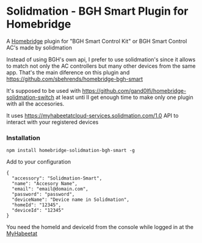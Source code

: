 # Solidmation - BGH Smart Plugin for Homebridge

A [Homebridge](https://github.com/nfarina/homebridge) plugin for "BGH Smart Control Kit" or BGH Smart Control AC's made by solidmation

Instead of using BGH's own api, I prefer to use solidmation's since it allows to match not only the AC controllers but many other devices from the same app. That's the main diference on this plugin and https://github.com/sbehrends/homebridge-bgh-smart

It's supposed to be used with https://github.com/gand0lfi/homebridge-solidmation-switch at least unti lI get enough time to make only one plugin with all the accesories.

It uses https://myhabeetatcloud-services.solidmation.com/1.0 API to interact with your registered devices

### Installation

```
npm install homebridge-solidmation-bgh-smart -g
```

Add to your configuration

```
{
  "accessory": "Solidmation-Smart",
  "name": "Accesory Name",
  "email": "email@domain.com",
  "password": "password",
  "deviceName": "Device name in Solidmation",
  "homeId": "12345",
  "deviceId": "12345"
}
```

You need the homeId and deviceId from the console while logged in at the [MyHabeetat](https://myhabeetat.solidmation.com/Panel.aspx) 

